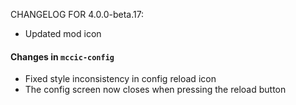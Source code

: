CHANGELOG FOR 4.0.0-beta.17:

* Updated mod icon

#### Changes in `mccic-config`
* Fixed style inconsistency in config reload icon
* The config screen now closes when pressing the reload button
